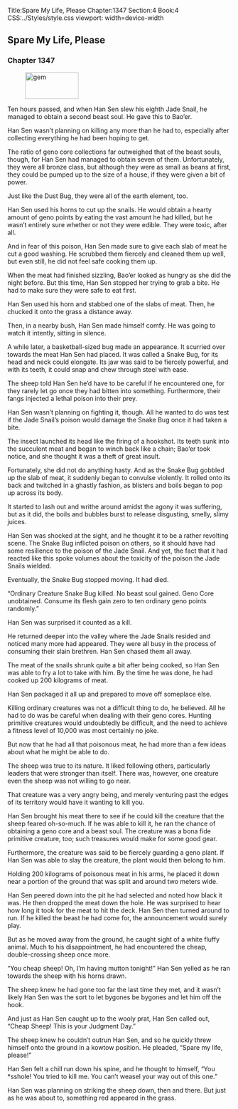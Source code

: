 Title:Spare My Life, Please 
Chapter:1347 
Section:4 
Book:4 
CSS:../Styles/style.css 
viewport: width=device-width
  
## Spare My Life, Please
### Chapter 1347
  
<figure>
	<img src="../Images/gem.gif" alt="gem" id="gem" width="120" height="60" />
</figure>
  

  
Ten hours passed, and when Han Sen slew his eighth Jade Snail, he managed to obtain a second beast soul. He gave this to Bao’er.

Han Sen wasn’t planning on killing any more than he had to, especially after collecting everything he had been hoping to get.

The ratio of geno core collections far outweighed that of the beast souls, though, for Han Sen had managed to obtain seven of them. Unfortunately, they were all bronze class, but although they were as small as beans at first, they could be pumped up to the size of a house, if they were given a bit of power.

Just like the Dust Bug, they were all of the earth element, too.

Han Sen used his horns to cut up the snails. He would obtain a hearty amount of geno points by eating the vast amount he had killed, but he wasn’t entirely sure whether or not they were edible. They were toxic, after all.

And in fear of this poison, Han Sen made sure to give each slab of meat he cut a good washing. He scrubbed them fiercely and cleaned them up well, but even still, he did not feel safe cooking them up.

When the meat had finished sizzling, Bao’er looked as hungry as she did the night before. But this time, Han Sen stopped her trying to grab a bite. He had to make sure they were safe to eat first.

Han Sen used his horn and stabbed one of the slabs of meat. Then, he chucked it onto the grass a distance away.

Then, in a nearby bush, Han Sen made himself comfy. He was going to watch it intently, sitting in silence.

A while later, a basketball-sized bug made an appearance. It scurried over towards the meat Han Sen had placed. It was called a Snake Bug, for its head and neck could elongate. Its jaw was said to be fiercely powerful, and with its teeth, it could snap and chew through steel with ease.

The sheep told Han Sen he’d have to be careful if he encountered one, for they rarely let go once they had bitten into something. Furthermore, their fangs injected a lethal poison into their prey.

Han Sen wasn’t planning on fighting it, though. All he wanted to do was test if the Jade Snail’s poison would damage the Snake Bug once it had taken a bite.

The insect launched its head like the firing of a hookshot. Its teeth sunk into the succulent meat and began to winch back like a chain; Bao’er took notice, and she thought it was a theft of great insult.

Fortunately, she did not do anything hasty. And as the Snake Bug gobbled up the slab of meat, it suddenly began to convulse violently. It rolled onto its back and twitched in a ghastly fashion, as blisters and boils began to pop up across its body.

It started to lash out and writhe around amidst the agony it was suffering, but as it did, the boils and bubbles burst to release disgusting, smelly, slimy juices.

Han Sen was shocked at the sight, and he thought it to be a rather revolting scene. The Snake Bug inflicted poison on others, so it should have had some resilience to the poison of the Jade Snail. And yet, the fact that it had reacted like this spoke volumes about the toxicity of the poison the Jade Snails wielded.

Eventually, the Snake Bug stopped moving. It had died.

“Ordinary Creature Snake Bug killed. No beast soul gained. Geno Core unobtained. Consume its flesh gain zero to ten ordinary geno points randomly.”

Han Sen was surprised it counted as a kill.

He returned deeper into the valley where the Jade Snails resided and noticed many more had appeared. They were all busy in the process of consuming their slain brethren. Han Sen chased them all away.

The meat of the snails shrunk quite a bit after being cooked, so Han Sen was able to fry a lot to take with him. By the time he was done, he had cooked up 200 kilograms of meat.

Han Sen packaged it all up and prepared to move off someplace else.

Killing ordinary creatures was not a difficult thing to do, he believed. All he had to do was be careful when dealing with their geno cores. Hunting primitive creatures would undoubtedly be difficult, and the need to achieve a fitness level of 10,000 was most certainly no joke.

But now that he had all that poisonous meat, he had more than a few ideas about what he might be able to do.

The sheep was true to its nature. It liked following others, particularly leaders that were stronger than itself. There was, however, one creature even the sheep was not willing to go near.

That creature was a very angry being, and merely venturing past the edges of its territory would have it wanting to kill you.

Han Sen brought his meat there to see if he could kill the creature that the sheep feared oh-so-much. If he was able to kill it, he ran the chance of obtaining a geno core and a beast soul. The creature was a bona fide primitive creature, too; such treasures would make for some good gear.

Furthermore, the creature was said to be fiercely guarding a geno plant. If Han Sen was able to slay the creature, the plant would then belong to him.

Holding 200 kilograms of poisonous meat in his arms, he placed it down near a portion of the ground that was split and around two meters wide.

Han Sen peered down into the pit he had selected and noted how black it was. He then dropped the meat down the hole. He was surprised to hear how long it took for the meat to hit the deck. Han Sen then turned around to run. If he killed the beast he had come for, the announcement would surely play.

But as he moved away from the ground, he caught sight of a white fluffy animal. Much to his disappointment, he had encountered the cheap, double-crossing sheep once more.

“You cheap sheep! Oh, I’m having mutton tonight!” Han Sen yelled as he ran towards the sheep with his horns drawn.

The sheep knew he had gone too far the last time they met, and it wasn’t likely Han Sen was the sort to let bygones be bygones and let him off the hook.

And just as Han Sen caught up to the wooly prat, Han Sen called out, “Cheap Sheep! This is your Judgment Day.”

The sheep knew he couldn’t outrun Han Sen, and so he quickly threw himself onto the ground in a kowtow position. He pleaded, “Spare my life, please!”

Han Sen felt a chill run down his spine, and he thought to himself, “You *sshole! You tried to kill me. You can’t weasel your way out of this one.”

Han Sen was planning on striking the sheep down, then and there. But just as he was about to, something red appeared in the grass.